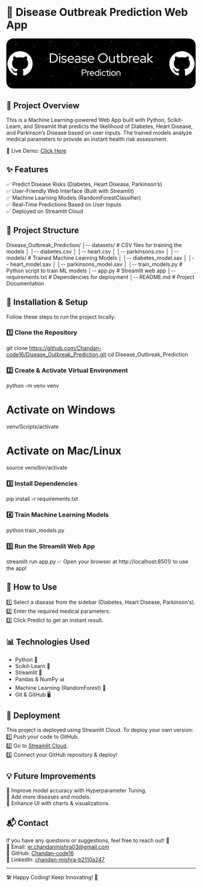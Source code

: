# 🏥 Disease Outbreak Prediction Web App

![MasterHead](./github-header-image.png)

## 📌 Project Overview
This is a Machine Learning-powered Web App built with Python, Scikit-Learn, and Streamlit that predicts the likelihood of Diabetes, Heart Disease, and Parkinson’s Disease based on user inputs. The trained models analyze medical parameters to provide an instant health risk assessment.

🔗 Live Demo: [Click Here](https://disease-outbreak-prediction-1.onrender.com)

## ✨ Features
✅ Predict Disease Risks (Diabetes, Heart Disease, Parkinson’s)  
✅ User-Friendly Web Interface (Built with Streamlit)  
✅ Machine Learning Models (RandomForestClassifier)  
✅ Real-Time Predictions Based on User Inputs  
✅ Deployed on Streamlit Cloud  

## 📂 Project Structure
Disease_Outbreak_Prediction/
│-- datasets/             # CSV files for training the models
│   │-- diabetes.csv
│   │-- heart.csv
│   │-- parkinsons.csv
│
│-- models/               # Trained Machine Learning Models
│   │-- diabetes_model.sav
│   │-- heart_model.sav
│   │-- parkinsons_model.sav
│
│-- train_models.py       # Python script to train ML models
│-- app.py                # Streamlit web app
│-- requirements.txt      # Dependencies for deployment
│-- README.md             # Project Documentation

## 🚀 Installation & Setup
Follow these steps to run the project locally:

### 1️⃣ Clone the Repository
git clone https://github.com/Chandan-code16/Disease_Outbreak_Prediction.git
cd Disease_Outbreak_Prediction

### 2️⃣ Create & Activate Virtual Environment
python -m venv venv
# Activate on Windows
venv/Scripts/activate
# Activate on Mac/Linux
source venv/bin/activate

### 3️⃣ Install Dependencies
pip install -r requirements.txt

### 4️⃣ Train Machine Learning Models
python train_models.py

### 5️⃣ Run the Streamlit Web App
streamlit run app.py
✅ Open your browser at http://localhost:8501/ to use the app!

## 🎯 How to Use
1️⃣ Select a disease from the sidebar (Diabetes, Heart Disease, Parkinson's).  
2️⃣ Enter the required medical parameters.  
3️⃣ Click Predict to get an instant result.  

## 📊 Technologies Used
- Python 🐍
- Scikit-Learn 🤖
- Streamlit 🎨
- Pandas & NumPy 📊
- Machine Learning (RandomForest) 🏥
- Git & GitHub 🖥

## 📢 Deployment
This project is deployed using Streamlit Cloud. To deploy your own version:
1️⃣ Push your code to GitHub.  
2️⃣ Go to [Streamlit Cloud](https://share.streamlit.io/).  
3️⃣ Connect your GitHub repository & deploy!  

## 💡 Future Improvements
🔹 Improve model accuracy with Hyperparameter Tuning.  
🔹 Add more diseases and models.  
🔹 Enhance UI with charts & visualizations.  

## 📬 Contact
If you have any questions or suggestions, feel free to reach out! 🚀  
📧 Email: er.chandanmishra03@gmail.com  
🔗 GitHub: [Chandan-code16](https://github.com/Chandan-code16)  
🔗 LinkedIn: [chandan-mishra-b2110a247](https://www.linkedin.com/in/chandan-mishra-b2110a247)  

---
🛠 Happy Coding! Keep Innovating! 🚀
